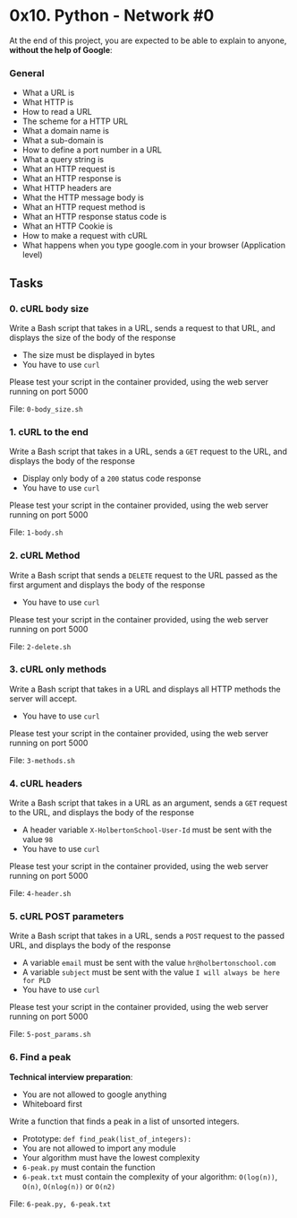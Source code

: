 <h1>0x10. Python - Network #0</h1>
<p>At the end of this project, you are expected to be able to explain to anyone, <strong>without the help of Google</strong>:</p>

<h3>General</h3>

<ul>
<li>What a URL is</li>
<li>What HTTP is</li>
<li>How to read a URL</li>
<li>The scheme for a HTTP URL</li>
<li>What a domain name is</li>
<li>What a sub-domain is</li>
<li>How to define a port number in a URL</li>
<li>What a query string is</li>
<li>What an HTTP request is</li>
<li>What an HTTP response is</li>
<li>What HTTP headers are</li>
<li>What the HTTP message body is</li>
<li>What an HTTP request method is</li>
<li>What an HTTP response status code is</li>
<li>What an HTTP Cookie is</li>
<li>How to make a request with cURL</li>
<li>What happens when you type google.com in your browser (Application level)</li>
</ul>
<h2>Tasks</h2>
  <h3>
    0. cURL body size
  </h3>
  <p>Write a Bash script that takes in a URL, sends a request to that URL, and displays the size of the body of the response</p>
<ul>
<li>The size must be displayed in bytes</li>
<li>You have to use <code>curl</code></li>
</ul>
<p>Please test your script in the container provided, using the web server running on port 5000</p>
        <p>File: <code>0-body_size.sh</code></p>
  <h3>
    1. cURL to the end
  </h3>
  <p>Write a Bash script that takes in a URL, sends a <code>GET</code> request to the URL, and displays the body of the response</p>
<ul>
<li>Display only body of a <code>200</code> status code response</li>
<li>You have to use <code>curl</code></li>
</ul>
<p>Please test your script in the container provided, using the web server running on port 5000</p>
        <p>File: <code>1-body.sh</code></p>
  <h3>
    2. cURL Method
  </h3>
  <p>Write a Bash script that sends a <code>DELETE</code> request to the URL passed as the first argument and displays the body of the response</p>
<ul>
<li>You have to use <code>curl</code></li>
</ul>
<p>Please test your script in the container provided, using the web server running on port 5000</p>
        <p>File: <code>2-delete.sh</code></p>
  <h3>
    3. cURL only methods
  </h3>
  <p>Write a Bash script that takes in a URL and displays all HTTP methods the server will accept.</p>
<ul>
<li>You have to use <code>curl</code></li>
</ul>
<p>Please test your script in the container provided, using the web server running on port 5000</p>
        <p>File: <code>3-methods.sh</code></p>
  <h3>
    4. cURL headers
  </h3>
  <p>Write a Bash script that takes in a URL as an argument, sends a <code>GET</code> request to the URL, and displays the body of the response</p>
<ul>
<li>A header variable <code>X-HolbertonSchool-User-Id</code> must be sent with the value <code>98</code></li>
<li>You have to use <code>curl</code></li>
</ul>
<p>Please test your script in the container provided, using the web server running on port 5000</p>
        <p>File: <code>4-header.sh</code></p>
  <h3>
    5. cURL POST parameters
  </h3>
  <p>Write a Bash script that takes in a URL, sends a <code>POST</code> request to the passed URL, and displays the body of the response</p>
<ul>
<li>A variable <code>email</code> must be sent with the value <code>hr@holbertonschool.com</code></li>
<li>A variable <code>subject</code> must be sent with the value <code>I will always be here for PLD</code></li>
<li>You have to use <code>curl</code></li>
</ul>
<p>Please test your script in the container provided, using the web server running on port 5000</p>
        <p>File: <code>5-post_params.sh</code></p>
  <h3>
    6. Find a peak
  </h3>
  <p><strong>Technical interview preparation</strong>: </p>
<ul>
<li>You are not allowed to google anything</li>
<li>Whiteboard first</li>
</ul>
<p>Write a function that finds a peak in a list of unsorted integers.</p>
<ul>
<li>Prototype: <code>def find_peak(list_of_integers):</code></li>
<li>You are not allowed to import any module</li>
<li>Your algorithm must have the lowest complexity </li>
<li><code>6-peak.py</code> must contain the function</li>
<li><code>6-peak.txt</code> must contain the complexity of your algorithm: <code>O(log(n))</code>, <code>O(n)</code>, <code>O(nlog(n))</code> or <code>O(n2)</code></li>
</ul>
        <p>File: <code>6-peak.py, 6-peak.txt</code></p>

